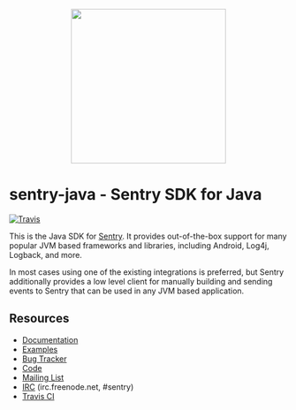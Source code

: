 <p align="center">
    <a href="https://sentry.io" target="_blank" align="center">
        <img src="https://sentry-brand.storage.googleapis.com/sentry-logo-black.png" width="280">
    </a>
<br/>
    <h1>sentry-java - Sentry SDK for Java</h1>
</p>

[![Travis](https://travis-ci.org/getsentry/sentry-java.svg?branch=master)](https://travis-ci.org/getsentry/sentry-java)

This is the Java SDK for [Sentry](https://sentry.io/). It provides out-of-the-box support for
many popular JVM based frameworks and libraries, including Android, Log4j, Logback, and more.

In most cases using one of the existing integrations is preferred, but Sentry additionally provides
a low level client for manually building and sending events to Sentry that can be used in any JVM
based application.

## Resources

* [Documentation](https://docs.sentry.io/clients/java/)
* [Examples](https://github.com/getsentry/examples)
* [Bug Tracker](http://github.com/getsentry/sentry-java/issues)
* [Code](http://github.com/getsentry/sentry-java)
* [Mailing List](https://groups.google.com/group/getsentry)
* [IRC](irc://irc.freenode.net/sentry)  (irc.freenode.net, #sentry)
* [Travis CI](http://travis-ci.org/getsentry/sentry-java)

